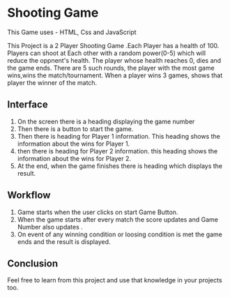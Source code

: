 # Shooting Game

This Game uses - HTML, Css and JavaScript

This Project is a 2 Player Shooting Game .Each Player has a health of 100. Players can shoot at Each other with a random power(0-5) which will reduce the oppnent's health.
The player whose health reaches 0, dies and the game ends.
There are 5 such rounds, the player with the most game wins,wins the match/tournament.
When a player wins 3 games, shows that player the winner of the match. 

## Interface

1. On the screen there is a heading displaying the game number
2. Then there is a button to start the game.
3. Then there is heading for Player 1 information. This heading shows the information about the wins for Player 1.
4. then there is heading for Player 2 information. this heading shows the information about the wins for Player 2.
5. At the end, when the game finishes there is heading which displays the result.

## Workflow

1. Game starts when the user clicks on start Game Button.
2. When the game starts after every match the score updates and Game Number also updates .
3. On event of any winning condition or loosing condition is met the game ends and the result is displayed.

## Conclusion

Feel free to learn from this project and use that knowledge in your projects too. 
